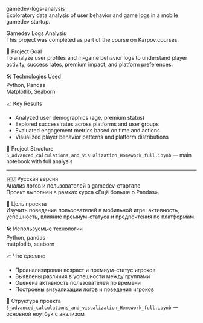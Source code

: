 gamedev-logs-analysis  
Exploratory data analysis of user behavior and game logs in a mobile gamedev startup.

Gamedev Logs Analysis  
This project was completed as part of the course on Karpov.courses.

📌 Project Goal  
To analyze user profiles and in-game behavior logs to understand player activity, success rates, premium impact, and platform preferences.

🛠 Technologies Used  
Python, Pandas  
Matplotlib, Seaborn

📈 Key Results  
- Analyzed user demographics (age, premium status)  
- Explored success rates across platforms and user groups  
- Evaluated engagement metrics based on time and actions  
- Visualized player behavior patterns and platform distributions

📂 Project Structure  
`5_advanced_calculations_and_visualization_Homework_full.ipynb` — main notebook with full analysis

---

🇷🇺 Русская версия  
Анализ логов и пользователей в gamedev-стартапе  
Проект выполнен в рамках курса «Ещё больше о Pandas».

📌 Цель проекта  
Изучить поведение пользователей в мобильной игре: активность, успешность, влияние премиум-статуса и предпочтения по платформам.

🛠 Используемые технологии  
Python, pandas  
matplotlib, seaborn

📈 Что сделано  
- Проанализирован возраст и премиум-статус игроков  
- Выявлены различия в успешности между группами  
- Оценена активность пользователей по времени  
- Построены визуализации логов и поведения игроков

📂 Структура проекта  
`5_advanced_calculations_and_visualization_Homework_full.ipynb` — основной ноутбук с анализом
